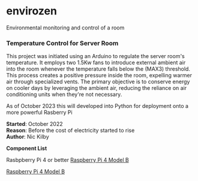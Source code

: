 # envirozen
Environmental monitoring and control of a room

### Temperature Control for Server Room

This project was initiated using an Arduino to regulate the server room's temperature. It employs two 1.5Kw fans to introduce external ambient air into the room whenever the temperature falls below the (MAX3) threshold. This process creates a positive pressure inside the room, expelling warmer air through specialized vents. The primary objective is to conserve energy on cooler days by leveraging the ambient air, reducing the reliance on air conditioning units when they're not necessary.

As of October 2023 this will developed into Python for deployment onto a more powerful Rasberry Pi

**Started**: October 2022  
**Reason**: Before the cost of electricity started to rise  
**Author**: Nic Kilby

**Component List**

Rasbpberry Pi 4 or better [Raspberry Pi 4 Model B](https://www.raspberrypi.com/products/raspberry-pi-4-model-b/)

[Raspberry Pi 4 Model B][1]

[1]: https://www.raspberrypi.com/products/raspberry-pi-4-model-b/
